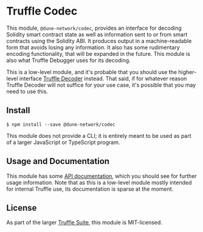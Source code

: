 # Truffle Codec

This module, `@dune-network/codec`, provides an interface for decoding Solidity
smart contract state as well as information sent to or from smart contracts
using the Solidity ABI.  It produces output in a machine-readable form that
avoids losing any information.  It also has some rudimentary encoding
functionality, that will be expanded in the future.  This module is also
what Truffle Debugger uses for its decoding.

This is a low-level module, and it's probable that you should use the
higher-level interface [Truffle Decoder](../decoder/) instead.  That said, if
for whatever reason Truffle Decoder will not suffice for your use case, it's
possible that you may need to use this.

## Install

```
$ npm install --save @dune-network/codec
```

This module does not provide a CLI; it is entirely meant to be used as part
of a larger JavaScript or TypeScript program.

## Usage and Documentation

This module has some [API
documentation](https://www.trufflesuite.com/docs/truffle/codec/index.html),
which you should see for further usage information.  Note that as this is a
low-level module mostly intended for internal Truffle use, its documentation is
sparse at the moment.

## License

As part of the larger [Truffle Suite](https://github.com/dune-network/truffle/),
this module is MIT-licensed.
